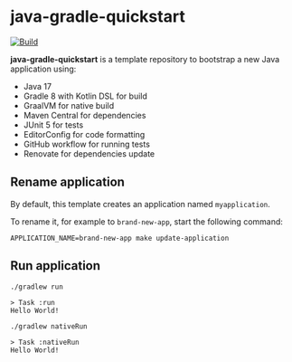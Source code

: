# java-gradle-quickstart

[![Build](https://github.com/grumpyf0x48/java-gradle-quickstart/actions/workflows/gradle.yml/badge.svg)](https://github.com/grumpyf0x48/java-gradle-quickstart/actions/workflows/gradle.yml)

**java-gradle-quickstart** is a template repository to bootstrap a new Java application using:

- Java 17
- Gradle 8 with Kotlin DSL for build
- GraalVM for native build
- Maven Central for dependencies
- JUnit 5 for tests
- EditorConfig for code formatting
- GitHub workflow for running tests
- Renovate for dependencies update

## Rename application

By default, this template creates an application named `myapplication`.

To rename it, for example to `brand-new-app`, start the following command:

```shell
APPLICATION_NAME=brand-new-app make update-application
```

## Run application

```shell
./gradlew run

> Task :run
Hello World!
```

```shell
./gradlew nativeRun

> Task :nativeRun
Hello World!
```
